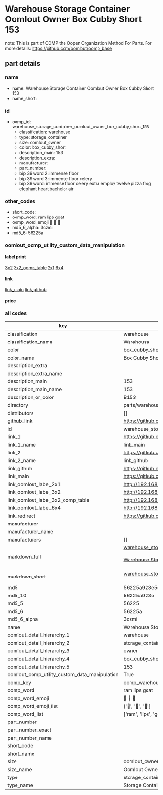 # Warehouse Storage Container Oomlout Owner Box Cubby Short 153  

note: This is part of OOMP the Oopen Organization Method For Parts. For more details: https://github.com/oomlout/oomp_base

##  part details
  







### name
* name: Warehouse Storage Container Oomlout Owner Box Cubby Short 153
* name_short: 
### id
* oomp_id: warehouse_storage_container_oomlout_owner_box_cubby_short_153
  * classification: warehouse
  * type: storage_container
  * size: oomlout_owner
  * color: box_cubby_short
  * description_main: 153
  * description_extra: 
  * manufacturer: 
  * part_number: 
  * bip 39 word 2: immense floor
  * bip 39 word 3: immense floor celery
  * bip 39 word: immense floor celery extra employ twelve pizza frog elephant heart bachelor air

### other_codes
* short_code: 
* oomp_word: ram lips goat
* oomp_word_emoji :ram: :lips: :goat:
* md5_6_alpha: 3czmi
* md5_6: 56225a






### oomlout_oomp_utility_custom_data_manipulation
#### label print
[3x2](http://192.168.1.245:1112/?label=oomp%203czmi)
[3x2_oomp_table](http://192.168.1.108:1112/?label=oomp%203czmi)
[2x1](http://192.168.1.242:1112/?label=oomp%203czmi)
[6x4](http://192.168.1.55:1112/?label=oomp%203czmi)    

#### link

[link_main](https://github.com/oomlout/oomlout_oomp_version_1_messy/tree/main/parts/warehouse_storage_container_oomlout_owner_box_cubby_short_153) [link_github](https://github.com/oomlout/oomlout_oomp_version_1_messy/tree/main/parts/warehouse_storage_container_oomlout_owner_box_cubby_short_153)                             

#### price







### all codes 
| key | value |  
| --- | --- |  
| classification | warehouse |  
| classification_name | Warehouse |  
| color | box_cubby_short |  
| color_name | Box Cubby Short |  
| description_extra |  |  
| description_extra_name |  |  
| description_main | 153 |  
| description_main_name | 153 |  
| description_or_color | B153 |  
| directory | parts/warehouse_storage_container_oomlout_owner_box_cubby_short_153 |  
| distributors | [] |  
| github_link | https://github.com/oomlout/oomlout_oomp_part_src/tree/main/parts/warehouse_storage_container_oomlout_owner_box_cubby_short_153 |  
| id | warehouse_storage_container_oomlout_owner_box_cubby_short_153 |  
| link_1 | https://github.com/oomlout/oomlout_oomp_version_1_messy/tree/main/parts/warehouse_storage_container_oomlout_owner_box_cubby_short_153 |  
| link_1_name | link_main |  
| link_2 | https://github.com/oomlout/oomlout_oomp_version_1_messy/tree/main/parts/warehouse_storage_container_oomlout_owner_box_cubby_short_153 |  
| link_2_name | link_github |  
| link_github | https://github.com/oomlout/oomlout_oomp_version_1_messy/tree/main/parts/warehouse_storage_container_oomlout_owner_box_cubby_short_153 |  
| link_main | https://github.com/oomlout/oomlout_oomp_version_1_messy/tree/main/parts/warehouse_storage_container_oomlout_owner_box_cubby_short_153 |  
| link_oomlout_label_2x1 | http://192.168.1.242:1112/?label=oomp%203czmi |  
| link_oomlout_label_3x2 | http://192.168.1.245:1112/?label=oomp%203czmi |  
| link_oomlout_label_3x2_oomp_table | http://192.168.1.108:1112/?label=oomp%203czmi |  
| link_oomlout_label_6x4 | http://192.168.1.55:1112/?label=oomp%203czmi |  
| link_redirect | https://github.com/oomlout/oomlout_oomp_version_1_messy/tree/main/parts/warehouse_storage_container_oomlout_owner_box_cubby_short_153 |  
| manufacturer |  |  
| manufacturer_name |  |  
| manufacturers | [] |  
| markdown_full | [warehouse_storage_container_oomlout_owner_box_cubby_short_153](none)<br>[](none)<br>[Warehouse Storage Container Oomlout Owner Box Cubby Short 153](none)<br><br> |  
| markdown_short | [warehouse_storage_container_oomlout_owner_box_cubby_short_153](none)<br><br> |  
| md5 | 56225a923e5d34b7ac2475104a165b8c |  
| md5_10 | 56225a923e |  
| md5_5 | 56225 |  
| md5_6 | 56225a |  
| md5_6_alpha | 3czmi |  
| name | Warehouse Storage Container Oomlout Owner Box Cubby Short 153 |  
| oomlout_detail_hierarchy_1 | warehouse |  
| oomlout_detail_hierarchy_2 | storage_container |  
| oomlout_detail_hierarchy_3 | owner |  
| oomlout_detail_hierarchy_4 | box_cubby_short |  
| oomlout_detail_hierarchy_5 | 153 |  
| oomlout_oomp_utility_custom_data_manipulation | True |  
| oomp_key | oomp_warehouse_storage_container_oomlout_owner_box_cubby_short_153 |  
| oomp_word | ram lips goat |  
| oomp_word_emoji | :ram: :lips: :goat: |  
| oomp_word_emoji_list | [':ram:', ':lips:', ':goat:'] |  
| oomp_word_list | ['ram', 'lips', 'goat'] |  
| part_number |  |  
| part_number_exact |  |  
| part_number_name |  |  
| short_code |  |  
| short_name |  |  
| size | oomlout_owner |  
| size_name | Oomlout Owner |  
| type | storage_container |  
| type_name | Storage Container |  

